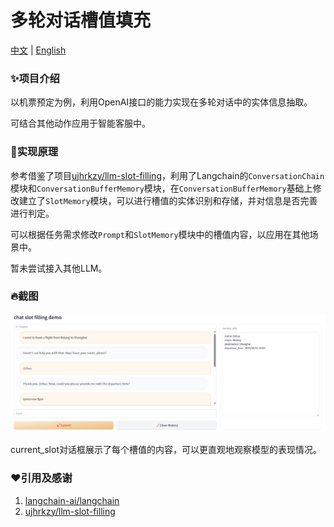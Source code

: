 # 多轮对话槽值填充

[中文](README_CN.md) | [English](README.md)

### ✨项目介绍

以机票预定为例，利用OpenAI接口的能力实现在多轮对话中的实体信息抽取。

可结合其他动作应用于智能客服中。



### 📑实现原理

参考借鉴了项目[ujhrkzy/llm-slot-filling](https://github.com/ujhrkzy/llm-slot-filling)，利用了Langchain的`ConversationChain`模块和`ConversationBufferMemory`模块，在`ConversationBufferMemory`基础上修改建立了`SlotMemory`模块，可以进行槽值的实体识别和存储，并对信息是否完善进行判定。

可以根据任务需求修改`Prompt`和`SlotMemory`模块中的槽值内容，以应用在其他场景中。

暂未尝试接入其他LLM。



### 🔥截图

![demo](doc/demo.png)

current_slot对话框展示了每个槽值的内容，可以更直观地观察模型的表现情况。



### ❤️引用及感谢

1. [langchain-ai/langchain](https://github.com/langchain-ai/langchain)
2. [ujhrkzy/llm-slot-filling](https://github.com/ujhrkzy/llm-slot-filling)

